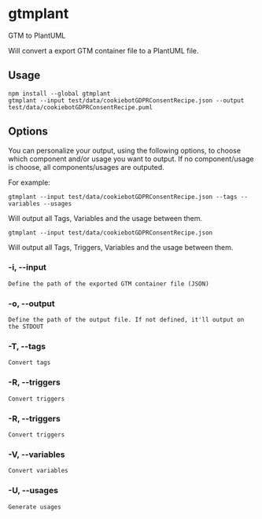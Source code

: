 # gtmplant
GTM to PlantUML

Will convert a export GTM container file to a PlantUML file.

## Usage

```
npm install --global gtmplant
gtmplant --input test/data/cookiebotGDPRConsentRecipe.json --output test/data/cookiebotGDPRConsentRecipe.puml
```

## Options

You can personalize your output, using the following options, to choose which component and/or usage you want to output.
If no component/usage is choose, all components/usages are outputed.

For example:
```
gtmplant --input test/data/cookiebotGDPRConsentRecipe.json --tags --variables --usages
```
Will output all Tags, Variables and the usage between them.

```
gtmplant --input test/data/cookiebotGDPRConsentRecipe.json
```
Will output all Tags, Triggers, Variables and the usage between them.

### -i, --input <path>
    Define the path of the exported GTM container file (JSON)

### -o, --output <path>
    Define the path of the output file. If not defined, it'll output on the STDOUT

### -T, --tags
    Convert tags

### -R, --triggers
    Convert triggers

### -R, --triggers
    Convert triggers

### -V, --variables
    Convert variables

### -U, --usages
    Generate usages